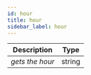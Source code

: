 ```yaml
---
id: hour
title: hour
sidebar_label: hour
---
```


|   Description   |  Type  |
| :-------------: | :----: |
| _gets the hour_ | string |